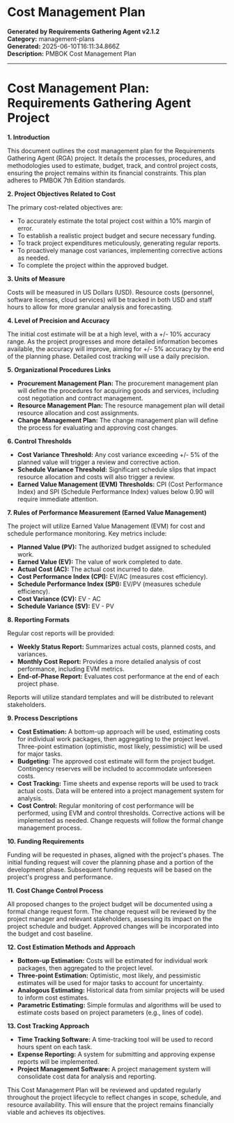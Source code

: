 # Cost Management Plan

**Generated by Requirements Gathering Agent v2.1.2**  
**Category:** management-plans  
**Generated:** 2025-06-10T16:11:34.866Z  
**Description:** PMBOK Cost Management Plan

---

# Cost Management Plan: Requirements Gathering Agent Project

**1. Introduction**

This document outlines the cost management plan for the Requirements Gathering Agent (RGA) project.  It details the processes, procedures, and methodologies used to estimate, budget, track, and control project costs, ensuring the project remains within its financial constraints.  This plan adheres to PMBOK 7th Edition standards.

**2. Project Objectives Related to Cost**

The primary cost-related objectives are:

* To accurately estimate the total project cost within a 10% margin of error.
* To establish a realistic project budget and secure necessary funding.
* To track project expenditures meticulously, generating regular reports.
* To proactively manage cost variances, implementing corrective actions as needed.
* To complete the project within the approved budget.


**3. Units of Measure**

Costs will be measured in US Dollars (USD).  Resource costs (personnel, software licenses, cloud services) will be tracked in both USD and staff hours to allow for more granular analysis and forecasting.

**4. Level of Precision and Accuracy**

The initial cost estimate will be at a high level, with a +/- 10% accuracy range.  As the project progresses and more detailed information becomes available, the accuracy will improve, aiming for +/- 5% accuracy by the end of the planning phase.  Detailed cost tracking will use a daily precision.

**5. Organizational Procedures Links**

* **Procurement Management Plan:**  The procurement management plan will define the procedures for acquiring goods and services, including cost negotiation and contract management.
* **Resource Management Plan:** The resource management plan will detail resource allocation and cost assignments.
* **Change Management Plan:**  The change management plan will define the process for evaluating and approving cost changes.

**6. Control Thresholds**

* **Cost Variance Threshold:** Any cost variance exceeding +/- 5% of the planned value will trigger a review and corrective action.
* **Schedule Variance Threshold:**  Significant schedule slips that impact resource allocation and costs will also trigger a review.
* **Earned Value Management (EVM) Thresholds:**  CPI (Cost Performance Index) and SPI (Schedule Performance Index) values below 0.90 will require immediate attention.

**7. Rules of Performance Measurement (Earned Value Management)**

The project will utilize Earned Value Management (EVM) for cost and schedule performance monitoring.  Key metrics include:

* **Planned Value (PV):** The authorized budget assigned to scheduled work.
* **Earned Value (EV):** The value of work completed to date.
* **Actual Cost (AC):** The actual cost incurred to date.
* **Cost Performance Index (CPI):** EV/AC (measures cost efficiency).
* **Schedule Performance Index (SPI):** EV/PV (measures schedule efficiency).
* **Cost Variance (CV):** EV - AC
* **Schedule Variance (SV):** EV - PV

**8. Reporting Formats**

Regular cost reports will be provided:

* **Weekly Status Report:**  Summarizes actual costs, planned costs, and variances.
* **Monthly Cost Report:**  Provides a more detailed analysis of cost performance, including EVM metrics.
* **End-of-Phase Report:**  Evaluates cost performance at the end of each project phase.

Reports will utilize standard templates and will be distributed to relevant stakeholders.

**9. Process Descriptions**

* **Cost Estimation:**  A bottom-up approach will be used, estimating costs for individual work packages, then aggregating to the project level.  Three-point estimation (optimistic, most likely, pessimistic) will be used for major tasks.
* **Budgeting:**  The approved cost estimate will form the project budget.  Contingency reserves will be included to accommodate unforeseen costs.
* **Cost Tracking:**  Time sheets and expense reports will be used to track actual costs.  Data will be entered into a project management system for analysis.
* **Cost Control:**  Regular monitoring of cost performance will be performed, using EVM and control thresholds.  Corrective actions will be implemented as needed.  Change requests will follow the formal change management process.

**10. Funding Requirements**

Funding will be requested in phases, aligned with the project's phases.  The initial funding request will cover the planning phase and a portion of the development phase.  Subsequent funding requests will be based on the project's progress and performance.

**11. Cost Change Control Process**

All proposed changes to the project budget will be documented using a formal change request form.  The change request will be reviewed by the project manager and relevant stakeholders, assessing its impact on the project schedule and budget.  Approved changes will be incorporated into the budget and cost baseline.

**12. Cost Estimation Methods and Approach**

* **Bottom-up Estimation:** Costs will be estimated for individual work packages, then aggregated to the project level.
* **Three-point Estimation:**  Optimistic, most likely, and pessimistic estimates will be used for major tasks to account for uncertainty.
* **Analogous Estimating:**  Historical data from similar projects will be used to inform cost estimates.
* **Parametric Estimating:**  Simple formulas and algorithms will be used to estimate costs based on project parameters (e.g., lines of code).


**13. Cost Tracking Approach**

* **Time Tracking Software:** A time-tracking tool will be used to record hours spent on each task.
* **Expense Reporting:**  A system for submitting and approving expense reports will be implemented.
* **Project Management Software:**  A project management system will consolidate cost data for analysis and reporting.


This Cost Management Plan will be reviewed and updated regularly throughout the project lifecycle to reflect changes in scope, schedule, and resource availability.  This will ensure that the project remains financially viable and achieves its objectives.
